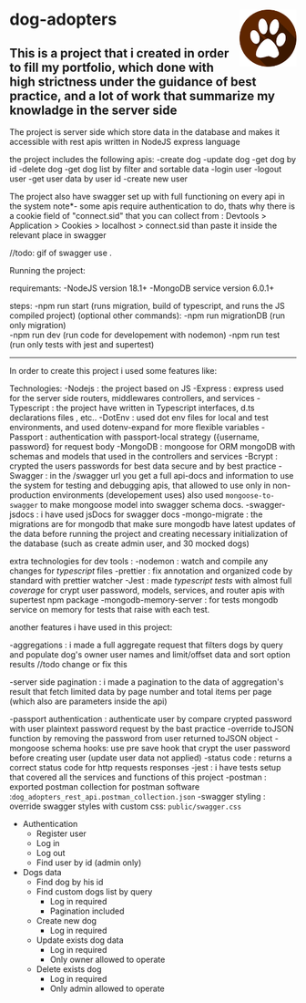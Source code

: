 # dog-adopters <img src="public/dog_feet_logo.png" width=100px height=100px align="right">

## This is a project that i created in order to fill my portfolio, which done with high strictness under the guidance of best practice, and a lot of work that summarize my knowladge in the server side

The project is server side which store data in the database and makes it accessible with rest apis written in NodeJS express language

the project includes the following apis:
-create dog
-update dog
-get dog by id
-delete dog
-get dog list by filter and sortable data
-login user
-logout user
-get user data by user id
-create new user

The project also have swagger set up with full functioning on every api in the system
note\*- some apis require authentication to do, thats why there is a cookie field of "connect.sid" that you can collect from : Devtools > Application > Cookies > localhost > connect.sid
than paste it inside the relevant place in swagger

//todo: gif of swagger use .

Running the project:

requiremants:
-NodeJS version 18.1+
-MongoDB service version 6.0.1+

steps:
-npm run start (runs migration, build of typescript, and runs the JS compiled project)
(optional other commands):
-npm run migrationDB (run only migration)  
-npm run dev (run code for developement with nodemon)
-npm run test (run only tests with jest and supertest)

---

In order to create this project i used some features like:

Technologies:
-Nodejs : the project based on JS
-Express : express used for the server side routers, middlewares controllers, and services
-Typescript : the project have written in Typescript interfaces, d.ts declarations files , etc..
-DotEnv : used dot env files for local and test environments, and used dotenv-expand for more flexible variables
-Passport : authentication with passport-local strategy ({username, password} for request body
-MongoDB : mongoose for ORM mongoDB with schemas and models that used in the controllers and services
-Bcrypt : crypted the users passwords for best data secure and by best practice
-Swagger : in the /swagger url you get a full api-docs and information to use the system for testing and debugging apis, that allowed to use only in non-production environments (developement uses) also used `mongoose-to-swagger` to make mongoose model into swagger schema docs.
-swagger-jsdocs : i have used jsDocs for swagger docs
-mongo-migrate : the migrations are for mongodb that make sure mongodb have latest updates of the data before running the project and creating necessary initialization of the database (such as create admin user, and 30 mocked dogs)

extra technologies for dev tools :
-nodemon : watch and compile any changes for _typescript_ files
-prettier : fix annotation and organized code by standard with prettier watcher
-Jest : made _typescript tests_ with almost full _coverage_ for crypt user password, models, services, and router apis with supertest npm package
-mongodb-memory-server : for tests mongodb service on memory for tests that raise with each test.

another features i have used in this project:

-aggregations : i made a full aggregate request that filters dogs by query and populate dog's owner user names and limit/offset data and sort option results
//todo change or fix this

-server side pagination : i made a pagination to the data of aggregation's result that fetch limited data by page number and total items per page (which also are parameters inside the api)

-passport authentication : authenticate user by compare crypted password with user plaintext password request by the bast practice
-override toJSON function by removing the password from user returned toJSON object
-mongoose schema hooks: use pre save hook that crypt the user password before creating user (update user data not applied)
-status code : returns a correct status code for http requests responses
-jest : i have tests setup that covered all the services and functions of this project
-postman : exported postman collection for postman software :`dog_adopters_rest_api.postman_collection.json`
-swagger styling : override swagger styles with custom css: `public/swagger.css`

-   Authentication
    -   Register user
    -   Log in
    -   Log out
    -   Find user by id (admin only)
-   Dogs data
    -   Find dog by his id
    -   Find custom dogs list by query
        -   Log in required
        -   Pagination included
    -   Create new dog
        -   Log in required
    -   Update exists dog data
        -   Log in required
        -   Only owner allowed to operate
    -   Delete exists dog
        -   Log in required
        -   Only admin allowed to operate
